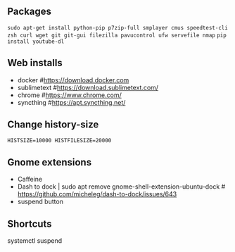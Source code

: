 ## Packages
`sudo apt-get install python-pip p7zip-full smplayer cmus speedtest-cli zsh curl wget git git-gui filezilla pavucontrol ufw servefile nmap`
`pip install youtube-dl`

## Web installs
- docker 			#https://download.docker.com
- sublimetext 	#https://download.sublimetext.com/
- chrome 			#https://www.chrome.com/
- syncthing 		#https://apt.syncthing.net/

## Change history-size
`HISTSIZE=10000
HISTFILESIZE=20000`

## Gnome extensions
- Caffeine
- Dash to dock | sudo apt remove gnome-shell-extension-ubuntu-dock	# https://github.com/micheleg/dash-to-dock/issues/643
- suspend button

## Shortcuts
systemctl suspend